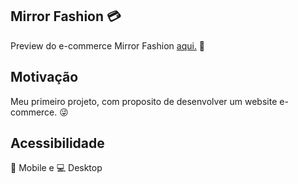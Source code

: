 ## Mirror Fashion 💳

Preview do e-commerce Mirror Fashion <a href="https://fariasmateuss.github.io/mirror_fashion/"> aqui.</a> 👀

## Motivação

Meu primeiro projeto, com proposito de desenvolver um website e-commerce. 😜

## Acessibilidade

:iphone: Mobile e :computer: Desktop

